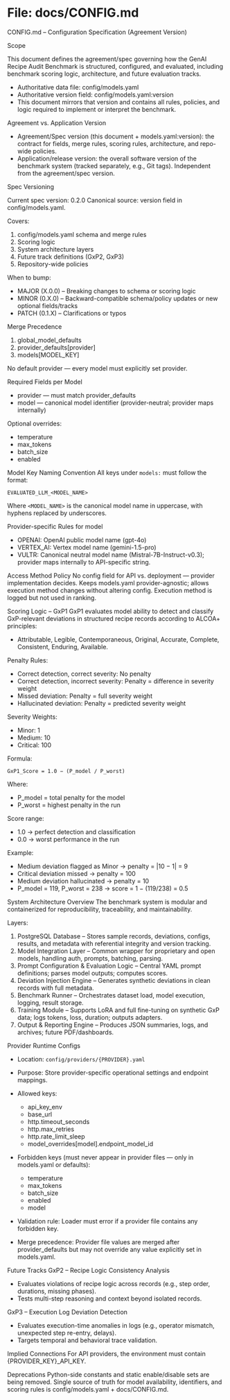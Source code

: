 # File: docs/CONFIG.md

CONFIG.md – Configuration Specification (Agreement Version)

Scope

This document defines the agreement/spec governing how the GenAI Recipe Audit Benchmark is structured, configured, and evaluated, including benchmark scoring logic, architecture, and future evaluation tracks.

* Authoritative data file: config/models.yaml
* Authoritative version field: config/models.yaml\:version
* This document mirrors that version and contains all rules, policies, and logic required to implement or interpret the benchmark.

Agreement vs. Application Version

* Agreement/Spec version (this document + models.yaml\:version): the contract for fields, merge rules, scoring rules, architecture, and repo-wide policies.
* Application/release version: the overall software version of the benchmark system (tracked separately, e.g., Git tags). Independent from the agreement/spec version.

Spec Versioning

Current spec version: 0.2.0
Canonical source: version field in config/models.yaml.

Covers:

1. config/models.yaml schema and merge rules
2. Scoring logic
3. System architecture layers
4. Future track definitions (GxP2, GxP3)
5. Repository-wide policies

When to bump:

* MAJOR (X.0.0) – Breaking changes to schema or scoring logic
* MINOR (0.X.0) – Backward-compatible schema/policy updates or new optional fields/tracks
* PATCH (0.1.X) – Clarifications or typos

Merge Precedence

1. global\_model\_defaults
2. provider\_defaults\[provider]
3. models\[MODEL\_KEY]

No default provider — every model must explicitly set provider.

Required Fields per Model

* provider — must match provider\_defaults
* model — canonical model identifier (provider-neutral; provider maps internally)

Optional overrides:

* temperature
* max\_tokens
* batch\_size
* enabled

Model Key Naming Convention
All keys under `models:` must follow the format:

```
EVALUATED_LLM_<MODEL_NAME>
```

Where `<MODEL_NAME>` is the canonical model name in uppercase, with hyphens replaced by underscores.

Provider-specific Rules for model

* OPENAI: OpenAI public model name (gpt-4o)
* VERTEX\_AI: Vertex model name (gemini-1.5-pro)
* VULTR: Canonical neutral model name (Mistral-7B-Instruct-v0.3); provider maps internally to API-specific string.

Access Method Policy
No config field for API vs. deployment — provider implementation decides. Keeps models.yaml provider-agnostic; allows execution method changes without altering config. Execution method is logged but not used in ranking.

Scoring Logic – GxP1
GxP1 evaluates model ability to detect and classify GxP-relevant deviations in structured recipe records according to ALCOA+ principles:

* Attributable, Legible, Contemporaneous, Original, Accurate, Complete, Consistent, Enduring, Available.

Penalty Rules:

* Correct detection, correct severity: No penalty
* Correct detection, incorrect severity: Penalty = difference in severity weight
* Missed deviation: Penalty = full severity weight
* Hallucinated deviation: Penalty = predicted severity weight

Severity Weights:

* Minor: 1
* Medium: 10
* Critical: 100

Formula:

```
GxP1_Score = 1.0 − (P_model / P_worst)
```

Where:

* P\_model = total penalty for the model
* P\_worst = highest penalty in the run

Score range:

* 1.0 → perfect detection and classification
* 0.0 → worst performance in the run

Example:

* Medium deviation flagged as Minor → penalty = |10 − 1| = 9
* Critical deviation missed → penalty = 100
* Medium deviation hallucinated → penalty = 10
* P\_model = 119, P\_worst = 238 → score = 1 − (119/238) = 0.5

System Architecture Overview
The benchmark system is modular and containerized for reproducibility, traceability, and maintainability.

Layers:

1. PostgreSQL Database – Stores sample records, deviations, configs, results, and metadata with referential integrity and version tracking.
2. Model Integration Layer – Common wrapper for proprietary and open models, handling auth, prompts, batching, parsing.
3. Prompt Configuration & Evaluation Logic – Central YAML prompt definitions; parses model outputs; computes scores.
4. Deviation Injection Engine – Generates synthetic deviations in clean records with full metadata.
5. Benchmark Runner – Orchestrates dataset load, model execution, logging, result storage.
6. Training Module – Supports LoRA and full fine-tuning on synthetic GxP data; logs tokens, loss, duration; outputs adapters.
7. Output & Reporting Engine – Produces JSON summaries, logs, and archives; future PDF/dashboards.

Provider Runtime Configs

* Location: `config/providers/{PROVIDER}.yaml`
* Purpose: Store provider-specific operational settings and endpoint mappings.
* Allowed keys:

  * api\_key\_env
  * base\_url
  * http.timeout\_seconds
  * http.max\_retries
  * http.rate\_limit\_sleep
  * model\_overrides\[model].endpoint\_model\_id
* Forbidden keys (must never appear in provider files — only in models.yaml or defaults):

  * temperature
  * max\_tokens
  * batch\_size
  * enabled
  * model
* Validation rule: Loader must error if a provider file contains any forbidden key.
* Merge precedence: Provider file values are merged after provider\_defaults but may not override any value explicitly set in models.yaml.

Future Tracks
GxP2 – Recipe Logic Consistency Analysis

* Evaluates violations of recipe logic across records (e.g., step order, durations, missing phases).
* Tests multi-step reasoning and context beyond isolated records.

GxP3 – Execution Log Deviation Detection

* Evaluates execution-time anomalies in logs (e.g., operator mismatch, unexpected step re-entry, delays).
* Targets temporal and behavioral trace validation.

Implied Connections
For API providers, the environment must contain {PROVIDER\_KEY}\_API\_KEY.

Deprecations
Python-side constants and static enable/disable sets are being removed. Single source of truth for model availability, identifiers, and scoring rules is config/models.yaml + docs/CONFIG.md.
